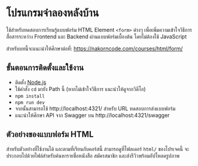 # โปรแกรมจำลองหลังบ้าน

ใช้สำหรับทดสอบการเรียนรู้แบบฟอร์ม HTML Element `<form>` ต่างๆ เพื่อเพิ่มความเข้าใจวิธีการสื่อสารระหว่าง Frontend และ Backend ผ่านแบบฟอร์มเบื้องต้น โดยไม่ต้องใช้ JavaScript

สำหรับบทนี้จะแนะนำให้ศึกษาต่อที่: https://nakorncode.com/courses/html/form/

## ขั้นตอนการติดตั้งและใช้งาน

- ติดตั้ง [Node.js](https://nodejs.org/en)
- ใช้คำสั่ง `cd` มายัง Path นี้ (หากไม่เข้าใจวิธีการ แนะนำให้ดูจากวิดีโอ)
- `npm install`
- `npm run dev`
- จากนั้นสามารถใช้ http://localhost:4321/ สำหรับ URL ทดสอบการส่งแบบฟอร์ม
- แนะนำให้ศึกษา API จาก Swagger บน http://localhost:4321/swagger

## ตัวอย่างของแบบฟอร์ม HTML

สำหรับตัวอย่างที่ใช้งานได้ และตามที่เรียนกับคอร์สนี้ สามารถดูที่โฟลเดอร์ `html/` ของโปรเจคนี้ จะประกอบไปด้วยไฟล์สำหรับค้นหารายชื่อหนังสือ สมัครสมาชิก และส่งรีวิวพร้อมอัปโหลดรูปภาพ
